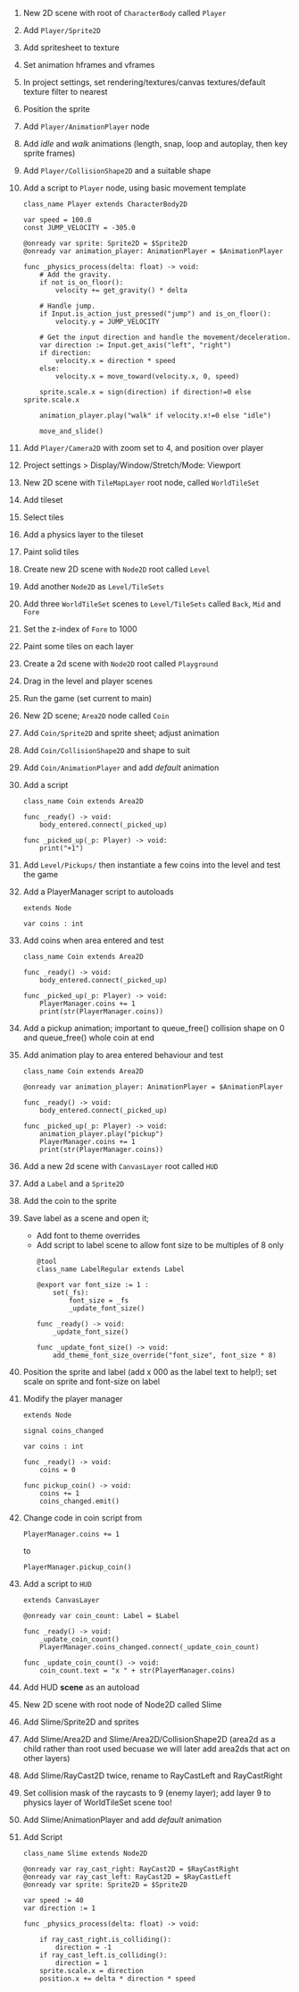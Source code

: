 1. New 2D scene with root of ``CharacterBody`` called ``Player``
1. Add ``Player/Sprite2D``
1. Add spritesheet to texture
1. Set animation hframes and vframes
1. In project settings, set rendering/textures/canvas textures/default texture filter to nearest
1. Position the sprite
1. Add ``Player/AnimationPlayer`` node
1. Add *idle* and *walk* animations (length, snap, loop and autoplay, then key sprite frames)
1. Add ``Player/CollisionShape2D`` and a suitable shape
1. Add a script to ``Player`` node, using basic movement template

    ````
    class_name Player extends CharacterBody2D

    var speed = 100.0
    const JUMP_VELOCITY = -305.0

    @onready var sprite: Sprite2D = $Sprite2D
    @onready var animation_player: AnimationPlayer = $AnimationPlayer

    func _physics_process(delta: float) -> void:
        # Add the gravity.
        if not is_on_floor():
            velocity += get_gravity() * delta

        # Handle jump.
        if Input.is_action_just_pressed("jump") and is_on_floor():
            velocity.y = JUMP_VELOCITY

        # Get the input direction and handle the movement/deceleration.
        var direction := Input.get_axis("left", "right")
        if direction:
            velocity.x = direction * speed
        else:
            velocity.x = move_toward(velocity.x, 0, speed)

        sprite.scale.x = sign(direction) if direction!=0 else sprite.scale.x
        
        animation_player.play("walk" if velocity.x!=0 else "idle")
        
        move_and_slide()
    ````

1. Add ``Player/Camera2D`` with zoom set to 4, and position over player
1. Project settings > Display/Window/Stretch/Mode: Viewport



1. New 2D scene with ``TileMapLayer`` root node, called ``WorldTileSet``
1. Add tileset
1. Select tiles
1. Add a physics layer to the tileset
1. Paint solid tiles

1. Create new 2D scene with ``Node2D`` root called ``Level``
1. Add another ``Node2D`` as ``Level/TileSets``
1. Add three ``WorldTileSet``  scenes to ``Level/TileSets`` called ``Back``, ``Mid`` and ``Fore``
1. Set the z-index of ``Fore`` to 1000
1. Paint some tiles on each layer

1. Create a 2d scene with ``Node2D`` root called ``Playground``
1. Drag in the level and player scenes
1. Run the game (set current to main)



1. New 2D scene; ``Area2D`` node called ``Coin``
1. Add ``Coin/Sprite2D`` and sprite sheet; adjust animation
1. Add ``Coin/CollisionShape2D`` and shape to suit
1. Add ``Coin/AnimationPlayer`` and add *default* animation
1. Add a script 
    ```
    class_name Coin extends Area2D

    func _ready() -> void:
        body_entered.connect(_picked_up)

    func _picked_up(_p: Player) -> void:
        print("+1")
    ```
1. Add ``Level/Pickups/`` then instantiate a few coins into the level and test the game

1. Add a PlayerManager script to autoloads
    ```
    extends Node

    var coins : int
    ```
1. Add coins when area entered and test
    ```
    class_name Coin extends Area2D

    func _ready() -> void:
        body_entered.connect(_picked_up)

    func _picked_up(_p: Player) -> void:
        PlayerManager.coins += 1
        print(str(PlayerManager.coins))
    ```

1. Add a pickup animation; important to queue_free() collision shape on 0 and queue_free() whole coin at end
1. Add animation play to area entered behaviour and test
    ```
    class_name Coin extends Area2D

    @onready var animation_player: AnimationPlayer = $AnimationPlayer

    func _ready() -> void:
        body_entered.connect(_picked_up)

    func _picked_up(_p: Player) -> void:
        animation_player.play("pickup")
        PlayerManager.coins += 1
        print(str(PlayerManager.coins))
    ```

1. Add a new 2d scene with ``CanvasLayer`` root called ``HUD``
1. Add a ``Label`` and a ``Sprite2D``
1. Add the coin to the sprite
1. Save label as a scene and open it;
    - Add font to theme overrides
    - Add script to label scene to allow font size to be multiples of 8 only
        ```
        @tool
        class_name LabelRegular extends Label

        @export var font_size := 1 :
            set(_fs):
                font_size = _fs
                _update_font_size()

        func _ready() -> void:
            _update_font_size()

        func _update_font_size() -> void:
            add_theme_font_size_override("font_size", font_size * 8)

        ```
1. Position the sprite and label (add x 000 as the label text to help!); set scale on sprite and font-size on label
1. Modify the player manager
    ```
    extends Node

    signal coins_changed

    var coins : int

    func _ready() -> void:
        coins = 0

    func pickup_coin() -> void:
        coins += 1
        coins_changed.emit()
    ```
1. Change code in coin script from
    ```
	PlayerManager.coins += 1
    ```
    to
    ```
    PlayerManager.pickup_coin()
    ```
1. Add a script to ``HUD``
    ```
    extends CanvasLayer

    @onready var coin_count: Label = $Label

    func _ready() -> void:
        _update_coin_count()
        PlayerManager.coins_changed.connect(_update_coin_count)
        
    func _update_coin_count() -> void:
        coin_count.text = "x " + str(PlayerManager.coins)
    ```
1. Add HUD **scene** as an autoload



1. New 2D scene with root node of Node2D called Slime
1. Add Slime/Sprite2D and sprites
1. Add Slime/Area2D and Slime/Area2D/CollisionShape2D (area2d as a child rather than root used becuase we will later add area2ds that act on other layers)
1. Add Slime/RayCast2D twice, rename to RayCastLeft and RayCastRight
1. Set collision mask of the raycasts to 9 (enemy layer); add layer 9 to physics layer of WorldTileSet scene too!  
1. Add Slime/AnimationPlayer and add *default* animation
1. Add Script
    ```
    class_name Slime extends Node2D

    @onready var ray_cast_right: RayCast2D = $RayCastRight
    @onready var ray_cast_left: RayCast2D = $RayCastLeft
    @onready var sprite: Sprite2D = $Sprite2D

    var speed := 40
    var direction := 1

    func _physics_process(delta: float) -> void:
        
        if ray_cast_right.is_colliding():
            direction = -1 
        if ray_cast_left.is_colliding():
            direction = 1 
        sprite.scale.x = direction
        position.x += delta * direction * speed
    ```


